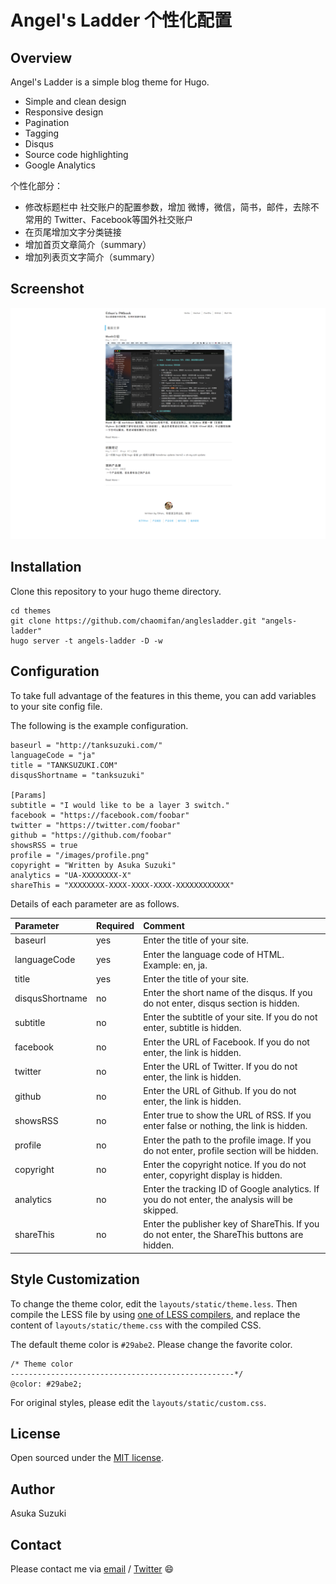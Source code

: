 # Angel's Ladder 个性化配置

## Overview

Angel's Ladder is a simple blog theme for Hugo.
* Simple and clean design
* Responsive design
* Pagination
* Tagging
* Disqus
* Source code highlighting
* Google Analytics

个性化部分：
* 修改标题栏中 社交账户的配置参数，增加 微博，微信，简书，邮件，去除不常用的 Twitter、Facebook等国外社交账户
* 在页尾增加文字分类链接
* 增加首页文章简介（summary）
* 增加列表页文字简介（summary）



## Screenshot

![](https://github.com/chaomifan/anglesladder/blob/master/screenshot/1.png?raw=true)  


## Installation

Clone this repository to your hugo theme directory.

```
cd themes
git clone https://github.com/chaomifan/anglesladder.git "angels-ladder"
hugo server -t angels-ladder -D -w
```




## Configuration

To take full advantage of the features in this theme, you can add variables to your site config file.

The following is the example configuration.

```
baseurl = "http://tanksuzuki.com/"
languageCode = "ja"
title = "TANKSUZUKI.COM"
disqusShortname = "tanksuzuki"

[Params]
subtitle = "I would like to be a layer 3 switch."
facebook = "https://facebook.com/foobar"
twitter = "https://twitter.com/foobar"
github = "https://github.com/foobar"
showsRSS = true
profile = "/images/profile.png"
copyright = "Written by Asuka Suzuki"
analytics = "UA-XXXXXXXX-X"
shareThis = "XXXXXXXX-XXXX-XXXX-XXXX-XXXXXXXXXXXX"
```

Details of each parameter are as follows.

| Parameter | Required | Comment |
| :--- | :--- | :--- |
| baseurl | yes | Enter the title of your site. |
| languageCode | yes | Enter the language code of HTML. Example: en, ja. |
| title | yes | Enter the title of your site. |
| disqusShortname | no | Enter the short name of the disqus. If you do not enter, disqus section is hidden. |
| subtitle | no | Enter the subtitle of your site. If you do not enter, subtitle is hidden. |
| facebook | no | Enter the URL of Facebook. If you do not enter, the link is hidden. |
| twitter | no | Enter the URL of Twitter. If you do not enter, the link is hidden. |
| github | no | Enter the URL of Github. If you do not enter, the link is hidden. |
| showsRSS | no | Enter true to show the URL of RSS. If you enter false or nothing, the link is hidden. |
| profile | no | Enter the path to the profile image. If you do not enter, profile section will be hidden. |
| copyright | no | Enter the copyright notice. If you do not enter, copyright display is hidden. |
| analytics | no | Enter the tracking ID of Google analytics. If you do not enter, the analysis will be skipped. |
| shareThis | no | Enter the publisher key of ShareThis. If you do not enter, the ShareThis buttons are hidden. |


## Style Customization

To change the theme color, edit the `layouts/static/theme.less`.
Then compile the LESS file by using [one of LESS compilers](http://leafo.net/lessphp/editor.html),
and replace the content of `layouts/static/theme.css` with the compiled CSS.

The default theme color is `#29abe2`.
Please change the favorite color.

```
/* Theme color
--------------------------------------------------*/
@color: #29abe2;
```

For original styles, please edit the `layouts/static/custom.css`.


## License

Open sourced under the [MIT license](https://github.com/tanksuzuki/angels-ladder/blob/master/LICENSE.md).


## Author

Asuka Suzuki


## Contact

Please contact me via [email](https://github.com/tanksuzuki) / [Twitter](https://twitter.com/tanksuzuki) :smile:



